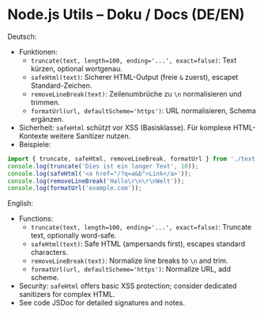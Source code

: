 # Node.js Utils – Doku / Docs (DE/EN)

Deutsch:
- Funktionen:
  - `truncate(text, length=100, ending='...', exact=false)`: Text kürzen, optional wortgenau.
  - `safeHtml(text)`: Sicherer HTML-Output (freie `&` zuerst), escapet Standard-Zeichen.
  - `removeLineBreak(text)`: Zeilenumbrüche zu `\n` normalisieren und trimmen.
  - `formatUrl(url, defaultScheme='https')`: URL normalisieren, Schema ergänzen.
- Sicherheit: `safeHtml` schützt vor XSS (Basisklasse). Für komplexe HTML-Kontexte weitere Sanitizer nutzen.
- Beispiele:
```js
import { truncate, safeHtml, removeLineBreak, formatUrl } from './text.mjs';
console.log(truncate('Dies ist ein langer Text', 10));
console.log(safeHtml('<a href="/?q=a&b">Link</a>'));
console.log(removeLineBreak('Hallo\r\n\r\nWelt'));
console.log(formatUrl('example.com'));
```

English:
- Functions:
  - `truncate(text, length=100, ending='...', exact=false)`: Truncate text, optionally word-safe.
  - `safeHtml(text)`: Safe HTML (ampersands first), escapes standard characters.
  - `removeLineBreak(text)`: Normalize line breaks to `\n` and trim.
  - `formatUrl(url, defaultScheme='https')`: Normalize URL, add scheme.
- Security: `safeHtml` offers basic XSS protection; consider dedicated sanitizers for complex HTML.
- See code JSDoc for detailed signatures and notes.
